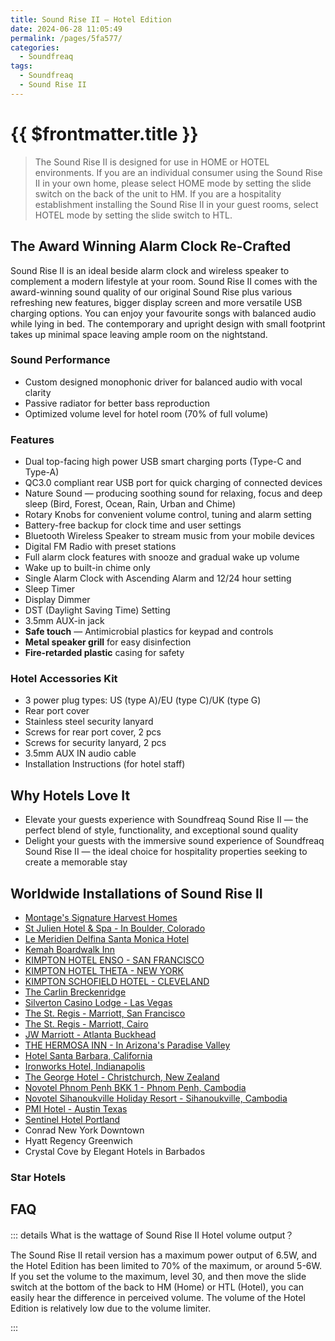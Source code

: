 ```yaml
---
title: Sound Rise II — Hotel Edition
date: 2024-06-28 11:05:49
permalink: /pages/5fa577/
categories: 
  - Soundfreaq
tags: 
  - Soundfreaq
  - Sound Rise II
---
```


# {{ $frontmatter.title }}

> The Sound Rise II is designed for use in HOME or HOTEL environments. If you are an individual consumer using the Sound Rise II in your own home, please select HOME mode by setting the slide switch on the back of the unit to HM. If you are a hospitality establishment installing the Sound Rise II in your guest rooms, select HOTEL mode by setting the slide switch to HTL.

## The Award Winning Alarm Clock Re-Crafted

Sound Rise II is an ideal beside alarm clock and wireless speaker to complement a modern lifestyle at your room. Sound Rise II comes with the award-winning sound quality of our original Sound Rise plus various refreshing new features, bigger display screen and more versatile USB charging options. You can enjoy your favourite songs with balanced audio while lying in bed. The contemporary and upright design with small footprint takes up minimal space leaving ample room on the nightstand.

### Sound Performance

- Custom designed monophonic driver for balanced audio with vocal clarity
- Passive radiator for better bass reproduction
- Optimized volume level for hotel room (70% of full volume) <Badge type="tip" text="Hotel feature" />

### Features

- Dual top-facing high power USB smart charging ports (Type-C and Type-A)
- QC3.0 compliant rear USB port for quick charging of connected devices
- Nature Sound — producing soothing sound for relaxing, focus and deep sleep (Bird, Forest, Ocean, Rain, Urban and Chime)
- Rotary Knobs for convenient volume control, tuning and alarm setting
- Battery-free backup for clock time and user settings
- Bluetooth Wireless Speaker to stream music from your mobile devices
- Digital FM Radio with preset stations
- Full alarm clock features with snooze and gradual wake up volume
- Wake up to built-in chime only <Badge type="tip" text="Hotel feature" />
- Single Alarm Clock with Ascending Alarm and 12/24 hour setting
- Sleep Timer
- Display Dimmer
- DST (Daylight Saving Time) Setting
- 3.5mm AUX-in jack
- **Safe touch** — Antimicrobial plastics for keypad and controls
- **Metal speaker grill** for easy disinfection
- **Fire-retarded plastic** casing for safety

### Hotel Accessories Kit <Badge type="tip" text="Hotel feature" />

- 3 power plug types: US (type A)/EU (type C)/UK (type G)
- Rear port cover
- Stainless steel security lanyard
- Screws for rear port cover, 2 pcs
- Screws for security lanyard, 2 pcs
- 3.5mm AUX IN audio cable
- Installation Instructions (for hotel staff)

## Why Hotels Love It

- Elevate your guests experience with Soundfreaq Sound Rise II — the perfect blend of style, functionality, and exceptional sound quality
- Delight your guests with the immersive sound experience of Soundfreaq Sound Rise II — the ideal choice for hospitality properties seeking to create a memorable stay

## Worldwide Installations of Sound Rise II

- [Montage's Signature Harvest Homes](https://montageresidenceshealdsburg.com/harvest-homes/)
- [St Julien Hotel & Spa - In Boulder, Colorado](https://stjulien.com/)
- [Le Meridien Delfina Santa Monica Hotel](https://www.marriott.com/en-us/hotels/laxdm-le-meridien-delfina-santa-monica/overview/)
- [Kemah Boardwalk Inn](https://www.kemahboardwalkinn.com/)
- [KIMPTON HOTEL ENSO - SAN FRANCISCO](https://www.ihg.com/kimptonhotels/hotels/us/en/enso-hotel-san-francisco-ca/sfobc/hoteldetail)
- [KIMPTON HOTEL THETA - NEW YORK](https://www.ihg.com/kimptonhotels/hotels/us/en/theta-hotel-new-york-ny/nycea/hoteldetail)
- [KIMPTON SCHOFIELD HOTEL - CLEVELAND](https://www.ihg.com/kimptonhotels/hotels/us/en/theta-hotel-new-york-ny/nycea/hoteldetail)
- [The Carlin Breckenridge](https://thecarlinbreckenridge.com/)
- [Silverton Casino Lodge - Las Vegas](https://silvertoncasino.com/)
- [The St. Regis - Marriott, San Francisco](https://www.marriott.com/en-us/hotels/sfoxr-the-st-regis-san-francisco/overview/)
- [The St. Regis - Marriott, Cairo](https://www.marriott.com/en-us/hotels/caixr-the-st-regis-cairo/overview/)
- [JW Marriott - Atlanta Buckhead](https://www.marriott.com/en-us/hotels/atljw-jw-marriott-atlanta-buckhead/rooms/)
- [THE HERMOSA INN - In Arizona's Paradise Valley](https://www.hermosainn.com/)
- [Hotel Santa Barbara, California](https://www.hotelsantabarbara.com)
- [Ironworks Hotel, Indianapolis](https://www.ironworkshotel.com/)
- [The George Hotel - Christchurch, New Zealand](https://www.thegeorge.com/)
- [Novotel Phnom Penh BKK 1 - Phnom Penh, Cambodia](https://www.novotelphnompenhbkk1.com/)
- [Novotel Sihanoukville Holiday Resort - Sihanoukville, Cambodia](https://www.novotelsihanoukville.com/)
- [PMI Hotel - Austin Texas](https://www.pmihotels.net/)
- [Sentinel Hotel Portland](https://www.sentinelhotel.com/)
- Conrad New York Downtown
- Hyatt Regency Greenwich
- Crystal Cove by Elegant Hotels in Barbados

### Star Hotels

## FAQ

::: details What is the wattage of Sound Rise II Hotel volume output？

The Sound Rise II retail version has a maximum power output of 6.5W, and the Hotel Edition has been limited to 70% of the maximum, or around 5-6W. If you set the volume to the maximum, level 30, and then move the slide switch at the bottom of the back to HM (Home) or HTL (Hotel), you can easily hear the difference in perceived volume. The volume of the Hotel Edition is relatively low due to the volume limiter.

:::
